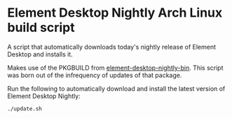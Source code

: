 # Element Desktop Nightly Arch Linux build script

A script that automatically downloads today's nightly release of Element
Desktop and installs it.

Makes use of the PKGBUILD from
[element-desktop-nightly-bin](https://aur.archlinux.org/packages/element-desktop-nightly-bin/).
This script was born out of the infrequency of updates of that package.

Run the following to automatically download and install the latest version of Element Desktop Nightly:

```
./update.sh
```
